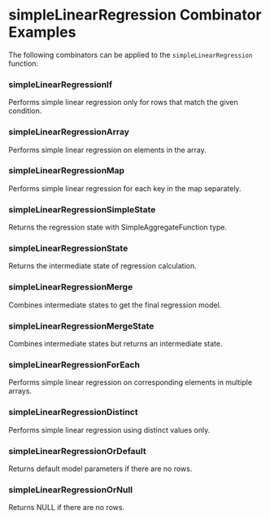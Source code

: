 # simpleLinearRegression Combinator Examples

The following combinators can be applied to the `simpleLinearRegression` function:

### simpleLinearRegressionIf
Performs simple linear regression only for rows that match the given condition.

### simpleLinearRegressionArray
Performs simple linear regression on elements in the array.

### simpleLinearRegressionMap
Performs simple linear regression for each key in the map separately.

### simpleLinearRegressionSimpleState
Returns the regression state with SimpleAggregateFunction type.

### simpleLinearRegressionState
Returns the intermediate state of regression calculation.

### simpleLinearRegressionMerge
Combines intermediate states to get the final regression model.

### simpleLinearRegressionMergeState
Combines intermediate states but returns an intermediate state.

### simpleLinearRegressionForEach
Performs simple linear regression on corresponding elements in multiple arrays.

### simpleLinearRegressionDistinct
Performs simple linear regression using distinct values only.

### simpleLinearRegressionOrDefault
Returns default model parameters if there are no rows.

### simpleLinearRegressionOrNull
Returns NULL if there are no rows. 